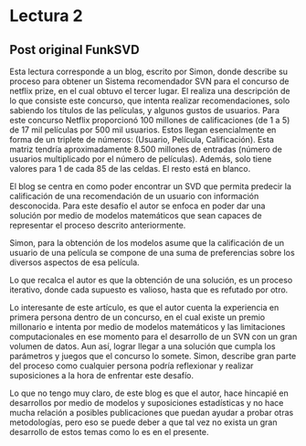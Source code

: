 # Lectura 2

## Post original FunkSVD ##

Esta lectura corresponde a un blog, escrito por Simon, donde describe su proceso para obtener un Sistema recomendador SVN para el concurso de netflix prize, en el cual obtuvo el tercer lugar. El realiza una descripción de lo que consiste este concurso, que intenta realizar recomendaciones, solo sabiendo los títulos de las películas, y algunos gustos de usuarios. Para este concurso Netflix proporcionó 100 millones de calificaciones (de 1 a 5) de 17 mil películas por 500 mil usuarios. Estos llegan esencialmente en forma de un triplete de números: (Usuario, Película, Calificación). Esta matriz tendría aproximadamente 8.500 millones de entradas (número de usuarios multiplicado por el número de películas). Además, solo tiene valores para 1 de cada 85 de las celdas. El resto está en blanco.

El blog se centra en como poder encontrar un SVD que permita predecir la calificación de una recomendación de un usuario con información desconocida. Para este desafío el autor se enfoca en poder dar una solución por medio de modelos matemáticos que sean capaces de representar el proceso descrito anteriormente.

Simon, para la obtención de los modelos asume que la calificación de un usuario de una película se compone de una suma de preferencias sobre los diversos aspectos de esa película. 

Lo que recalca el autor es que la obtención de una solución, es un proceso iterativo, donde cada supuesto es valioso, hasta que es refutado por otro.

Lo interesante de este artículo, es que el autor cuenta la experiencia en primera persona dentro de un concurso, en el cual existe un premio millonario e intenta por medio de modelos matemáticos y las limitaciones computacionales en ese momento para el desarrollo de un SVN con un gran volumen de datos. Aun así, lograr llegar a una solución que cumpla los parámetros y juegos que el concurso lo somete. Simon, describe gran parte del proceso como cualquier persona podría reflexionar y realizar suposiciones a la hora de enfrentar este desafío.

Lo que no tengo muy claro, de este blog es que el autor, hace hincapié en desarrollos por medio de modelos y suposiciones estadísticas y no hace mucha relación a posibles publicaciones que puedan ayudar a probar otras metodologías, pero eso se puede deber a que tal vez no exista un gran desarrollo de estos temas como lo es en el presente.
